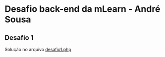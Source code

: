 # Desafio back-end da mLearn - André Sousa

## Desafio 1

Solução no arquivo [desafio1.php](desafio1.php)
